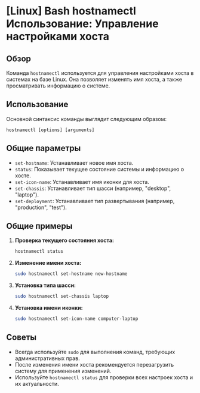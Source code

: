 # [Linux] Bash hostnamectl Использование: Управление настройками хоста

## Обзор
Команда `hostnamectl` используется для управления настройками хоста в системах на базе Linux. Она позволяет изменять имя хоста, а также просматривать информацию о системе.

## Использование
Основной синтаксис команды выглядит следующим образом:
```
hostnamectl [options] [arguments]
```

## Общие параметры
- `set-hostname`: Устанавливает новое имя хоста.
- `status`: Показывает текущее состояние системы и информацию о хосте.
- `set-icon-name`: Устанавливает имя иконки для хоста.
- `set-chassis`: Устанавливает тип шасси (например, "desktop", "laptop").
- `set-deployment`: Устанавливает тип развертывания (например, "production", "test").

## Общие примеры
1. **Проверка текущего состояния хоста:**
   ```bash
   hostnamectl status
   ```

2. **Изменение имени хоста:**
   ```bash
   sudo hostnamectl set-hostname new-hostname
   ```

3. **Установка типа шасси:**
   ```bash
   sudo hostnamectl set-chassis laptop
   ```

4. **Установка имени иконки:**
   ```bash
   sudo hostnamectl set-icon-name computer-laptop
   ```

## Советы
- Всегда используйте `sudo` для выполнения команд, требующих административных прав.
- После изменения имени хоста рекомендуется перезагрузить систему для применения изменений.
- Используйте `hostnamectl status` для проверки всех настроек хоста и их актуальности.
